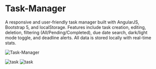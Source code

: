 # Task-Manager
A responsive and user-friendly task manager built with AngularJS, Bootstrap 5, and localStorage. Features include task creation, editing, deletion, filtering (All/Pending/Completed), due date search, dark/light mode toggle, and deadline alerts. All data is stored locally with real-time stats.



![Task-Manager](https://github.com/user-attachments/assets/ca1885ad-dadf-45d2-a9f2-69a2182c68a7)

![task](https://github.com/user-attachments/assets/c675ecd2-d4ea-4846-9625-fdfc1cd6e80d)
![task](https://github.com/user-attachments/assets/b460772d-4a14-4f4f-a120-a002d4c0e0b3)
